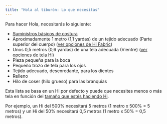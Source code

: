 ```yaml
---
title: "Hola al tiburón: Lo que necesitas"
---
```


Para hacer Hola, necesitarás lo siguiente:

- [Suministros básicos de costura](/docs/sewing/basic-sewing-supplies)
- Aproximadamente 1 metro (1,1 yardas) de un tejido adecuado (Parte superior del cuerpo) ([ver opciones de Hi Fabric](/docs/designs/hi/fabric/))
- Unos 0,5 metros (0,6 yardas) de una tela adecuada (Vientre) ([ver opciones de tela Hi](/docs/designs/hi/fabric/))
- Pieza pequeña para la boca
- Pequeño trozo de tela para los ojos
- Tejido adecuado, desenredante, para los dientes
- Relleno
- Hilo de coser (hilo grueso) para las branquias

<Note>

Esta lista se basa en un Hi por defecto y puede que necesites menos o más tela en función del [tamaño que estés haciendo Hi](/docs/designs/hi/options/size/).

Por ejemplo, un Hi del 500% necesitará 5 metros (1 metro x 500% = 5 metros) y un Hi del 50% necesitará 0,5 metros (1 metro x 50% = 0,5 metros).

</Note>
